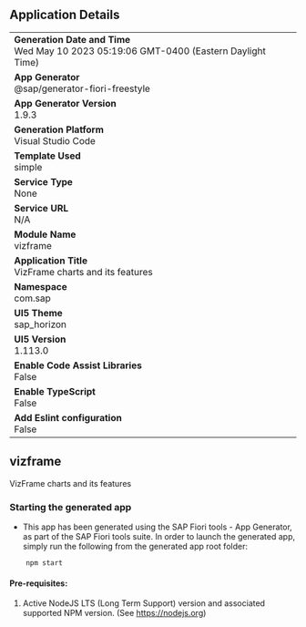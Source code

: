 ## Application Details
|               |
| ------------- |
|**Generation Date and Time**<br>Wed May 10 2023 05:19:06 GMT-0400 (Eastern Daylight Time)|
|**App Generator**<br>@sap/generator-fiori-freestyle|
|**App Generator Version**<br>1.9.3|
|**Generation Platform**<br>Visual Studio Code|
|**Template Used**<br>simple|
|**Service Type**<br>None|
|**Service URL**<br>N/A
|**Module Name**<br>vizframe|
|**Application Title**<br>VizFrame charts and its features|
|**Namespace**<br>com.sap|
|**UI5 Theme**<br>sap_horizon|
|**UI5 Version**<br>1.113.0|
|**Enable Code Assist Libraries**<br>False|
|**Enable TypeScript**<br>False|
|**Add Eslint configuration**<br>False|

## vizframe

VizFrame charts and its features

### Starting the generated app

-   This app has been generated using the SAP Fiori tools - App Generator, as part of the SAP Fiori tools suite.  In order to launch the generated app, simply run the following from the generated app root folder:

```
    npm start
```

#### Pre-requisites:

1. Active NodeJS LTS (Long Term Support) version and associated supported NPM version.  (See https://nodejs.org)


